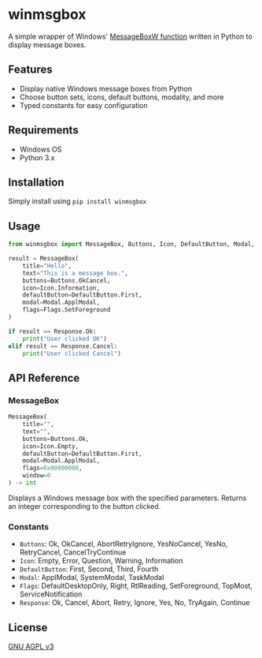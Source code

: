 # winmsgbox

A simple wrapper of Windows' [MessageBoxW function](https://learn.microsoft.com/en-us/windows/win32/api/winuser/nf-winuser-messageboxw) written in Python to display message boxes.

## Features

- Display native Windows message boxes from Python
- Choose button sets, icons, default buttons, modality, and more
- Typed constants for easy configuration

## Requirements

- Windows OS
- Python 3.x

## Installation

Simply install using `pip install winmsgbox`

## Usage

```python
from winmsgbox import MessageBox, Buttons, Icon, DefaultButton, Modal, Flags, Response

result = MessageBox(
    title="Hello",
    text="This is a message box.",
    buttons=Buttons.OkCancel,
    icon=Icon.Information,
    defaultButton=DefaultButton.First,
    modal=Modal.ApplModal,
    flags=Flags.SetForeground
)

if result == Response.Ok:
    print("User clicked OK")
elif result == Response.Cancel:
    print("User clicked Cancel")
```

## API Reference

### MessageBox

```python
MessageBox(
    title="",
    text="",
    buttons=Buttons.Ok,
    icon=Icon.Empty,
    defaultButton=DefaultButton.First,
    modal=Modal.ApplModal,
    flags=0x00000000,
    window=0
) -> int
```
Displays a Windows message box with the specified parameters. Returns an integer corresponding to the button clicked.

### Constants

- `Buttons`: Ok, OkCancel, AbortRetryIgnore, YesNoCancel, YesNo, RetryCancel, CancelTryContinue
- `Icon`: Empty, Error, Question, Warning, Information
- `DefaultButton`: First, Second, Third, Fourth
- `Modal`: ApplModal, SystemModal, TaskModal
- `Flags`: DefaultDesktopOnly, Right, RtlReading, SetForeground, TopMost, ServiceNotification
- `Response`: Ok, Cancel, Abort, Retry, Ignore, Yes, No, TryAgain, Continue

## License

[GNU AGPL v3](LICENSE)